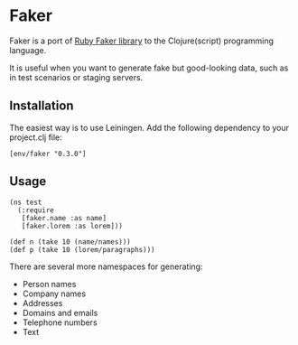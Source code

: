 # Faker

Faker is a port of [Ruby Faker library](http://faker.rubyforge.org/) to the
Clojure(script) programming language.

It is useful when you want to generate fake but good-looking data, such as in
test scenarios or staging servers.

## Installation

The easiest way is to use Leiningen. Add the following dependency to your
project.clj file:

    [env/faker "0.3.0"]


## Usage

    (ns test
      (:require 
       [faker.name :as name]
       [faker.lorem :as lorem]))

    (def n (take 10 (name/names)))
    (def p (take 10 (lorem/paragraphs)))

There are several more namespaces for generating:

* Person names
* Company names
* Addresses
* Domains and emails
* Telephone numbers
* Text